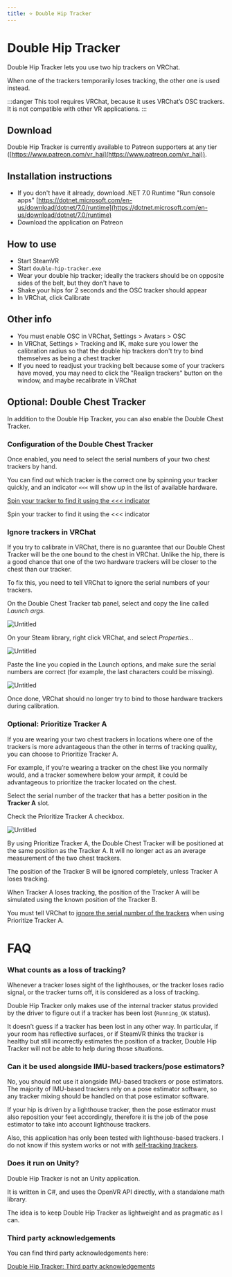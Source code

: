 ```yaml
---
title: ⭐ Double Hip Tracker
---
```


# Double Hip Tracker

Double Hip Tracker lets you use two hip trackers on VRChat.

When one of the trackers temporarily loses tracking, the other one is used instead.

:::danger
This tool requires VRChat, because it uses VRChat’s OSC trackers. It is not compatible with other VR applications.
:::

## Download

Double Hip Tracker is currently available to Patreon supporters at any tier ([https://www.patreon.com/vr_hai](https://www.patreon.com/vr_hai)).

## **Installation instructions**

- If you don't have it already, download .NET 7.0 Runtime "Run console apps" [https://dotnet.microsoft.com/en-us/download/dotnet/7.0/runtime](https://dotnet.microsoft.com/en-us/download/dotnet/7.0/runtime)
- Download the application on Patreon

## How to use

- Start SteamVR
- Start `double-hip-tracker.exe`
- Wear your double hip tracker; ideally the trackers should be on opposite sides of the belt, but they don't have to
- Shake your hips for 2 seconds and the OSC tracker should appear
- In VRChat, click Calibrate

## O**ther info**

- You must enable OSC in VRChat, Settings > Avatars > OSC
- In VRChat, Settings > Tracking and IK, make sure you lower the calibration radius so that the double hip trackers don't try to bind themselves as being a chest tracker
- If you need to readjust your tracking belt because some of your trackers have moved, you may need to click the "Realign trackers" button on the window, and maybe recalibrate in VRChat

## Optional: Double Chest Tracker

In addition to the Double Hip Tracker, you can also enable the Double Chest Tracker.

### Configuration of the Double Chest Tracker

Once enabled, you need to select the serial numbers of your two chest trackers by hand.

You can find out which tracker is the correct one by spinning your tracker quickly, and an indicator `<<<` will show up in the list of available hardware.

[Spin your tracker to find it using the <<< indicator](double-hip-tracker-img/double-hip-tracker_pFdyyLdeVF.mp4)

Spin your tracker to find it using the <<< indicator

### Ignore trackers in VRChat

If you try to calibrate in VRChat, there is no guarantee that our Double Chest Tracker will be the one bound to the chest in VRChat. Unlike the hip, there is a good chance that one of the two hardware trackers will be closer to the chest than our tracker.

To fix this, you need to tell VRChat to ignore the serial numbers of your trackers.

On the Double Chest Tracker tab panel, select and copy the line called *Launch args.*

![Untitled](double-hip-tracker-img/Untitled.png)

On your Steam library, right click VRChat, and select *Properties…*

![Untitled](double-hip-tracker-img/Untitled%201.png)

Paste the line you copied in the Launch options, and make sure the serial numbers are correct (for example, the last characters could be missing).

![Untitled](double-hip-tracker-img/Untitled%202.png)

Once done, VRChat should no longer try to bind to those hardware trackers during calibration.

### Optional: Prioritize Tracker A

If you are wearing your two chest trackers in locations where one of the trackers is more advantageous than the other in terms of tracking quality, you can choose to Prioritize Tracker A.

For example, if you’re wearing a tracker on the chest like you normally would, and a tracker somewhere below your armpit, it could be advantageous to prioritize the tracker located on the chest.

Select the serial number of the tracker that has a better position in the **Tracker A** slot.

Check the Prioritize Tracker A checkbox.

![Untitled](double-hip-tracker-img/Untitled%203.png)

By using Prioritize Tracker A, the Double Chest Tracker will be positioned at the same position as the Tracker A. It will no longer act as an average measurement of the two chest trackers.

The position of the Tracker B will be ignored completely, unless Tracker A loses tracking.

When Tracker A loses tracking, the position of the Tracker A will be simulated using the known position of the Tracker B.

You must tell VRChat to [ignore the serial number of the trackers](https://www.notion.so/Double-Hip-Tracker-8a4f8784444344c89edd561f2b8efbab?pvs=21) when using Prioritize Tracker A.

# FAQ

### What counts as a loss of tracking?

Whenever a tracker loses sight of the lighthouses, or the tracker loses radio signal, or the tracker turns off, it is considered as a loss of tracking.

Double Hip Tracker only makes use of the internal tracker status provided by the driver to figure out if a tracker has been lost (`Running_OK` status).

It doesn’t guess if a tracker has been lost in any other way. In particular, if your room has reflective surfaces, or if SteamVR thinks the tracker is healthy but still incorrectly estimates the position of a tracker, Double Hip Tracker will not be able to help during those situations.

### Can it be used alongside IMU-based trackers/pose estimators?

No, you should not use it alongside IMU-based trackers or pose estimators. The majority of IMU-based trackers rely on a pose estimator software, so any tracker mixing should be handled on that pose estimator software.

If your hip is driven by a lighthouse tracker, then the pose estimator must also reposition your feet accordingly, therefore it is the job of the pose estimator to take into account lighthouse trackers.

Also, this application has only been tested with lighthouse-based trackers. I do not know if this system works or not with [self-tracking trackers](https://developer.vive.com/resources/tracker/).

### Does it run on Unity?

Double Hip Tracker is not an Unity application.

It is written in C#, and uses the OpenVR API directly, with a standalone math library.

The idea is to keep Double Hip Tracker as lightweight and as pragmatic as I can.

### Third party acknowledgements

You can find third party acknowledgements here:

[Double Hip Tracker: Third party acknowledgements](https://www.notion.so/Double-Hip-Tracker-Third-party-acknowledgements-cefe0ac8d42a4f5d9b2e3a8e4154b9e1?pvs=21)